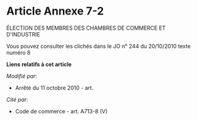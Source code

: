 # Article Annexe 7-2

ÉLECTION DES MEMBRES DES CHAMBRES DE COMMERCE ET D'INDUSTRIE

Vous pouvez consulter les clichés dans le JO n° 244 du 20/10/2010 texte numéro 8

**Liens relatifs à cet article**

_Modifié par_:

  - Arrêté du 11 octobre 2010 - art.

_Cité par_:

  - Code de commerce - art. A713-8 (V)
